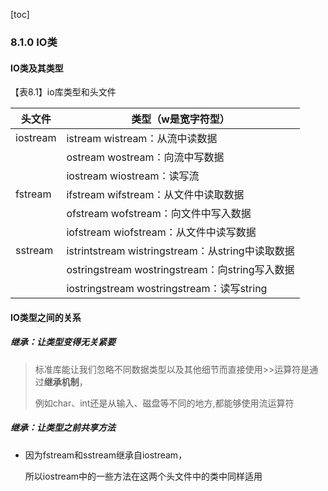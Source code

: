 [toc]

### 8.1.0 IO类

#### IO类及其类型

【表8.1】io库类型和头文件

| 头文件   | 类型（w是宽字符型）                              |
| -------- | ------------------------------------------------ |
| iostream | istream wistream：从流中读数据                   |
|          | ostream wostream：向流中写数据                   |
|          | iostream wiostream：读写流                       |
| fstream  | ifstream wifstream：从文件中读取数据             |
|          | ofstream wofstream：向文件中写入数据             |
|          | iofstream wiofstream：从文件中读写数据           |
| sstream  | istrintstream wistringstream：从string中读取数据 |
|          | ostringstream wostringstream：向string写入数据   |
|          | iostringstream wostringstream：读写string        |

#### IO类型之间的关系

##### 继承：让类型变得无关紧要

> 标准库能让我们忽略不同数据类型以及其他细节而直接使用>>运算符是通过**继承机制**，
>
> 例如char、int还是从输入、磁盘等不同的地方,都能够使用流运算符

##### 继承：让类型之前共享方法

* 因为fstream和sstream继承自iostream，

  所以iostream中的一些方法在这两个头文件中的类中同样适用

